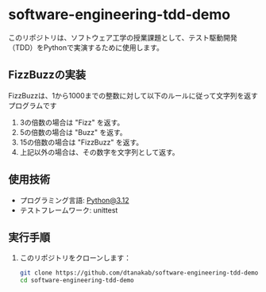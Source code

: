 # software-engineering-tdd-demo

このリポジトリは、ソフトウェア工学の授業課題として、テスト駆動開発（TDD）をPythonで実演するために使用します。

## FizzBuzzの実装
FizzBuzzは、1から1000までの整数に対して以下のルールに従って文字列を返すプログラムです
1. 3の倍数の場合は "Fizz" を返す。
2. 5の倍数の場合は "Buzz" を返す。
3. 15の倍数の場合は "FizzBuzz" を返す。
4. 上記以外の場合は、その数字を文字列として返す。

## 使用技術
- プログラミング言語: Python@3.12
- テストフレームワーク: unittest

## 実行手順
1. このリポジトリをクローンします：
   ```bash
   git clone https://github.com/dtanakab/software-engineering-tdd-demo.git
   cd software-engineering-tdd-demo
